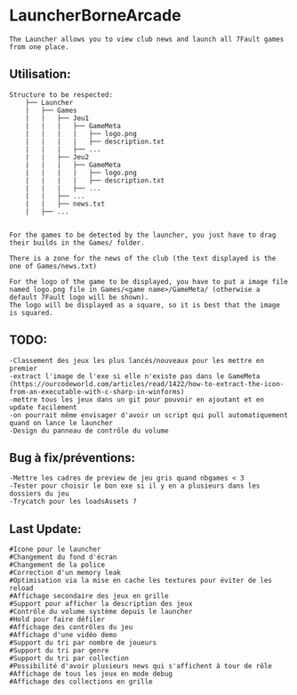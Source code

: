 # LauncherBorneArcade
	The Launcher allows you to view club news and launch all 7Fault games from one place.

## Utilisation:
	

	Structure to be respected:
		├── Launcher
		|	├── Games
		|	|	├── Jeu1
		|	|	|	├── GameMeta
		|	|	|	|	├── logo.png
		|	|	|	|	├── description.txt
		|	|	|	├── ...
		|	|	├── Jeu2
		|	|	|	├── GameMeta
		|	|	|	|	├── logo.png
		|	|	|	|	├── description.txt
		|	|	|	├── ...
		|	|	├── ...
		|	|	├── news.txt
		|	├── ...


	For the games to be detected by the launcher, you just have to drag their builds in the Games/ folder.

	There is a zone for the news of the club (the text displayed is the one of Games/news.txt)

	For the logo of the game to be displayed, you have to put a image file named logo.png file in Games/<game name>/GameMeta/ (otherwise a default 7Fault logo will be shown).
	The logo will be displayed as a square, so it is best that the image is squared.


## TODO:
	-Classement des jeux les plus lancés/nouveaux pour les mettre en premier
	-extract l'image de l'exe si elle n'existe pas dans le GameMeta (https://ourcodeworld.com/articles/read/1422/how-to-extract-the-icon-from-an-executable-with-c-sharp-in-winforms)
	-mettre tous les jeux dans un git pour pouvoir en ajoutant et en update facilement 
	-on pourrait même envisager d'avoir un script qui pull automatiquement quand on lance le launcher
	-Design du panneau de contrôle du volume

## Bug à fix/préventions:
	-Mettre les cadres de preview de jeu gris quand nbgames < 3
	-Tester pour choisir le bon exe si il y en a plusieurs dans les dossiers du jeu
	-Trycatch pour les loadsAssets ?

	
## Last Update:
	#Icone pour le launcher
	#Changement du fond d'écran
	#Changement de la police
	#Correction d'un memory leak
	#Optimisation via la mise en cache les textures pour éviter de les reload
	#Affichage secondaire des jeux en grille
	#Support pour afficher la description des jeux
	#Contrôle du volume système depuis le launcher
	#Hold pour faire défiler
	#Affichage des contrôles du jeu
	#Affichage d'une vidéo demo
	#Support du tri par nombre de joueurs
	#Support du tri par genre
	#Support du tri par collection
	#Possibilité d'avoir plusieurs news qui s'affichent à tour de rôle
	#Affichage de tous les jeux en mode debug
	#Affichage des collections en grille
